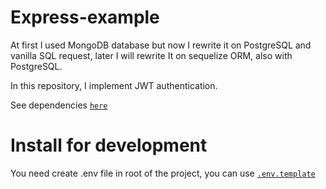 # **Express-example**

At first I used MongoDB database but now I rewrite it on PostgreSQL and vanilla SQL request, later I will rewrite It on sequelize ORM, also with PostgreSQL.

In this repository, I implement JWT authentication.

See dependencies [`here`](./package.json "package.json")

# **Install for development**
You need create .env file in root of the project, you can use [`.env.template`](././.env.template ".env.template")
